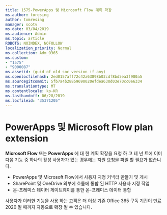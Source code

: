 ```yaml
---
title: 1575-PowerApps 및 Microsoft Flow 계획 확장
ms.author: toresing
author: tomresing
manager: scotv
ms.date: 03/04/2019
ms.audience: Admin
ms.topic: article
ROBOTS: NOINDEX, NOFOLLOW
localization_priority: Normal
ms.collection: Adm_O365
ms.custom:
- "1575"
- "9000087"
ms.assetid: (guid of old soc version if any)
ms.openlocfilehash: 2ed0157aff72c42a63898b03cdf8bd5ea3f980a5
ms.sourcegitcommit: 5fb7a4b28859690020efdea630d03e70cc0e6334
ms.translationtype: MT
ms.contentlocale: ko-KR
ms.lasthandoff: 06/28/2019
ms.locfileid: "35371205"
---
```

# <a name="powerapps-and-microsoft-flow-plan-extension"></a>PowerApps 및 Microsoft Flow plan extension

**Microsoft Flow** 또는 **PowerApps** 에 대 한 계획 확장을 요청 하 고 테 넌 트에 이미 다음 기능 중 하나의 활성 사용자가 있는 경우에는 지원 요청을 파일 할 필요가 없습니다.

- PowerApps 및 Microsoft Flow에서 사용자 지정 커넥터 만들기 및 게시
- SharePoint 및 OneDrive 외부에 흐름에 통합 된 HTTP 사용자 지정 작업
- 온-프레미스 데이터 게이트웨이를 통한 온-프레미스 데이터 통합

사용자가 이러한 기능을 사용 하는 고객은 더 이상 기존 Office 365 구독 기간이 만료 2020 될 때까지 자동으로 확장 될 수 있습니다.